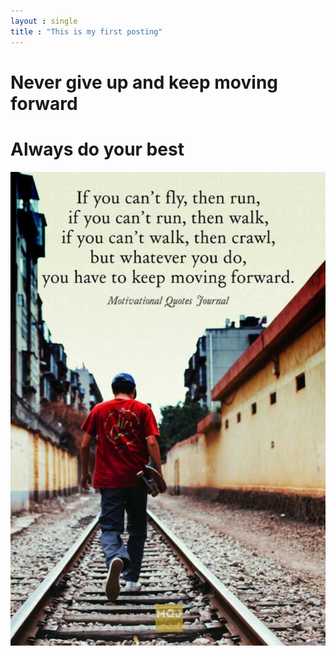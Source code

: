 ```yaml
---
layout : single
title : "This is my first posting"
---
```


# Never give up and keep moving forward
# Always do your best

![image-20241021225658181](..\images\2024-10-21-1st\image-20241021225658181.png)

